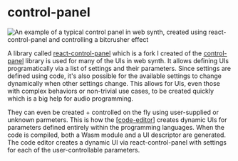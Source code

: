 # control-panel

![An example of a typical control panel in web synth, created using react-control-panel and controlling a bitcrusher effect](https://ameo.link/u/8uv.png)

A library called [react-control-panel](https://github.com/Ameobea/react-control-panel) which is a fork I created of the [control-panel](https://github.com/freeman-lab/control-panel) library is used for many of the UIs in web synth.  It allows defining UIs programatically via a list of settings and their parameters.  Since settings are defined using code, it's also possible for the available settings to change dynamically when other settings change.  This allows for UIs, even those with complex behaviors or non-trivial use cases, to be created quickly which is a big help for audio programming.

They can even be created + controlled on the fly using user-supplied or unknown parmeters.  This is how the [[code-editor]] creates dynamic UIs for parameters defined entirely within the programming languages.  When the code is compiled, both a Wasm module and a UI descriptor are generated.  The code editor creates a dynamic UI via react-control-panel with settings for each of the user-controllable parameters.

[//begin]: # "Autogenerated link references for markdown compatibility"
[code-editor]: code-editor "code-editor"
[//end]: # "Autogenerated link references"
